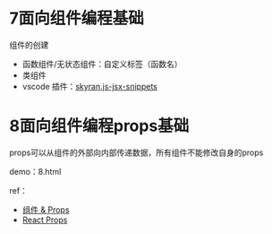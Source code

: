 # 7面向组件编程基础

组件的创建
- 函数组件/无状态组件：自定义标签（函数名）
- 类组件
- vscode 插件：[skyran.js-jsx-snippets](https://marketplace.visualstudio.com/items?itemName=skyran.js-jsx-snippets)

# 8面向组件编程props基础

props可以从组件的外部向内部传递数据，所有组件不能修改自身的props

demo：8.html

ref：

- [组件 & Props](https://react.docschina.org/docs/components-and-props.html)
- [React Props](https://www.runoob.com/react/react-props.html)

